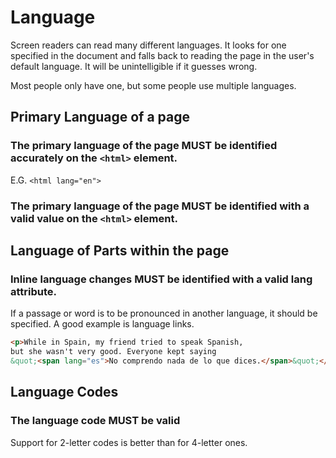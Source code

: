 # Language

Screen readers can read many different languages. It looks for one specified in the document and falls back to reading the page in the user's default language. It will be unintelligible if it guesses wrong.

Most people only have one, but some people use multiple languages.

## Primary Language of a page

### The primary language of the page MUST be identified accurately on the `<html>` element.

E.G. `<html lang="en">`

### The primary language of the page MUST be identified with a valid value on the `<html>` element.

## Language of Parts within the page

### Inline language changes MUST be identified with a valid lang attribute.
If a passage or word is to be pronounced in another language, it should be specified. A good example is language links.

```html
<p>While in Spain, my friend tried to speak Spanish, 
but she wasn't very good. Everyone kept saying 
&quot;<span lang="es">No comprendo nada de lo que dices.</span>&quot;</p>
```

## Language Codes

### The language code MUST be valid
Support for 2-letter codes is better than for 4-letter ones.